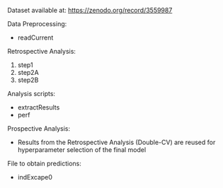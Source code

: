 Dataset available at: https://zenodo.org/record/3559987

Data Preprocessing:
* readCurrent

Retrospective Analysis:
1. step1
2. step2A
3. step2B

Analysis scripts:
* extractResults
* perf



Prospective Analysis:
* Results from the Retrospective Analysis (Double-CV) are reused for hyperparameter selection of the final model

File to obtain predictions:
* indExcape0

